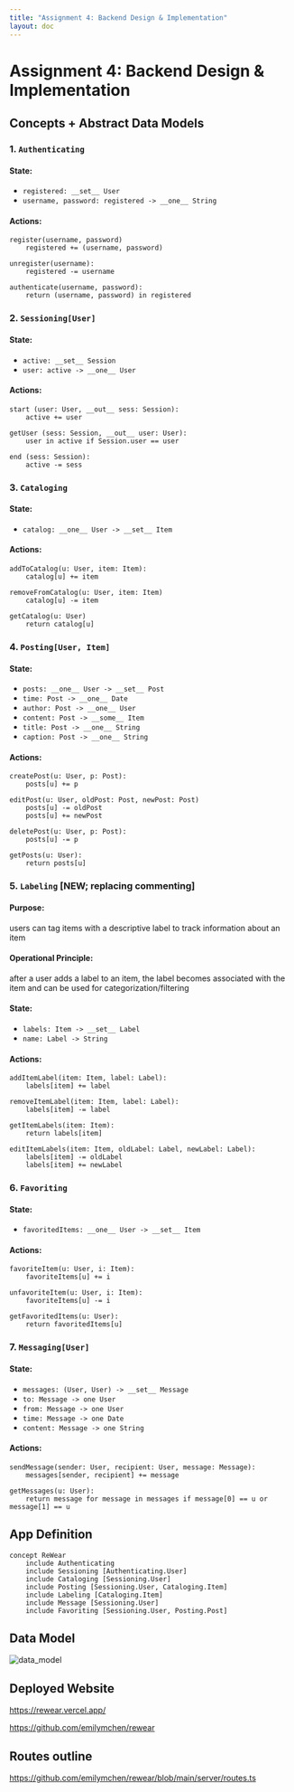 ```yaml
---
title: "Assignment 4: Backend Design & Implementation"
layout: doc
---
```


# Assignment 4: Backend Design & Implementation

## Concepts + Abstract Data Models

### 1. `Authenticating`

#### State:

-   `registered: __set__ User`
-   `username, password: registered -> __one__ String`

#### Actions:

```
register(username, password)
    registered += (username, password)

unregister(username):
    registered -= username

authenticate(username, password):
    return (username, password) in registered
```

### 2. `Sessioning[User]`

#### State:

-   `active: __set__ Session`
-   `user: active -> __one__ User`

#### Actions:

```
start (user: User, __out__ sess: Session):
    active += user

getUser (sess: Session, __out__ user: User):
    user in active if Session.user == user

end (sess: Session):
    active -= sess

```

### 3. `Cataloging`

#### State:

-   `catalog: __one__ User -> __set__ Item`

#### Actions:

```
addToCatalog(u: User, item: Item):
    catalog[u] += item

removeFromCatalog(u: User, item: Item)
    catalog[u] -= item

getCatalog(u: User)
    return catalog[u]
```

### 4. `Posting[User, Item]`

#### State:

-   `posts: __one__ User -> __set__ Post`
-   `time: Post -> __one__ Date`
-   `author: Post -> __one__ User`
-   `content: Post -> __some__ Item`
-   `title: Post -> __one__ String`
-   `caption: Post -> __one__ String`

#### Actions:

```
createPost(u: User, p: Post):
    posts[u] += p

editPost(u: User, oldPost: Post, newPost: Post)
    posts[u] -= oldPost
    posts[u] += newPost

deletePost(u: User, p: Post):
    posts[u] -= p

getPosts(u: User):
    return posts[u]
```

### 5. `Labeling` [NEW; replacing commenting]

#### Purpose:

users can tag items with a descriptive label to track information about an item

#### Operational Principle:

after a user adds a label to an item, the label becomes associated with the item and can be used for categorization/filtering

#### State:

-   `labels: Item -> __set__ Label`
-   `name: Label -> String`

#### Actions:

```
addItemLabel(item: Item, label: Label):
    labels[item] += label

removeItemLabel(item: Item, label: Label):
    labels[item] -= label

getItemLabels(item: Item):
    return labels[item]

editItemLabels(item: Item, oldLabel: Label, newLabel: Label):
    labels[item] -= oldLabel
    labels[item] += newLabel

```

<!--
### 5. `Commenting`

#### Purpose:

users can comment in reply to other item

#### Operational Principle:

after making a comment on an item, when a user brings up that item, the comment is also included with the item

#### State:

comments: **one** Item -> **set** Comment

#### Actions:

```
addComment(item: Item, c: Comment)
    comments[item] += c

deleteComment(item: Item, c: Comment)
    comments[item] -= c

getComments(item: Item):
    return comments[item]
``` -->

### 6. `Favoriting`

#### State:

-   `favoritedItems: __one__ User -> __set__ Item`

#### Actions:

```
favoriteItem(u: User, i: Item):
    favoriteItems[u] += i

unfavoriteItem(u: User, i: Item):
    favoriteItems[u] -= i

getFavoritedItems(u: User):
    return favoritedItems[u]
```

### 7. `Messaging[User]`

#### State:

-   `messages: (User, User) -> __set__ Message`
-   `to: Message -> one User`
-   `from: Message -> one User`
-   `time: Message -> one Date`
-   `content: Message -> one String`

#### Actions:

```
sendMessage(sender: User, recipient: User, message: Message):
    messages[sender, recipient] += message

getMessages(u: User):
    return message for message in messages if message[0] == u or message[1] == u
```

## App Definition

    concept ReWear
        include Authenticating
        include Sessioning [Authenticating.User]
        include Cataloging [Sessioning.User]
        include Posting [Sessioning.User, Cataloging.Item]
        include Labeling [Cataloging.Item]
        include Message [Sessioning.User]
        include Favoriting [Sessioning.User, Posting.Post]

## Data Model

![data_model](/../assets/images/data-model.jpeg)

## Deployed Website

https://rewear.vercel.app/

https://github.com/emilymchen/rewear

## Routes outline

https://github.com/emilymchen/rewear/blob/main/server/routes.ts

